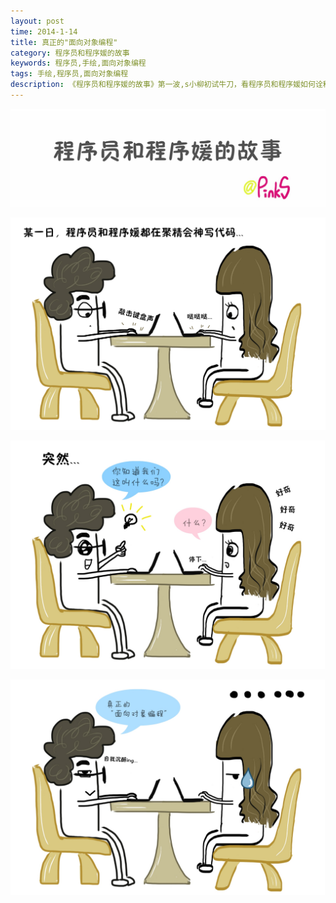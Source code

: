 ```yaml
---
layout: post
time: 2014-1-14
title: 真正的"面向对象编程"
category: 程序员和程序媛的故事
keywords: 程序员,手绘,面向对象编程
tags: 手绘,程序员,面向对象编程
description: 《程序员和程序媛的故事》第一波,s小柳初试牛刀，看程序员和程序媛如何诠释面向对象编程。
---
```


![img](/assets/image/drawing/OOP/标题+提名_1600_500.jpg)

![img](/assets/image/drawing/OOP/第一张_done.jpg)

![img](/assets/image/drawing/OOP/第二张_done.jpg)

![img](/assets/image/drawing/OOP/第三张_done.jpg)

<br></br>

